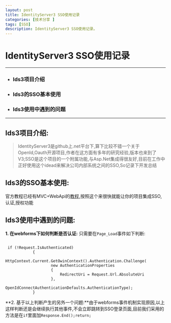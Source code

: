 ```yaml
---
layout: post
title: IdentityServer3 SSO使用记录
categories: [技术分享 ]
tags: [SSO]
description: IdentityServer3 SSO使用记录。
---
```


# IdentityServer3 SSO使用记录
---
* ### Ids3项目介绍
* ### Ids3的SSO基本使用
* ### Ids3使用中遇到的问题
***
<!--break-->

## Ids3项目介绍:

> IdentityServer3是github上.net平台下,算下比较不错一个关于OpenId,Oauth开源项目,作者在这方面有多年的研究经验,版本也来到了V3;SSO是这个项目的一个附属功能,与Asp.Net集成得很友好,目前在工作中正好使用这个idead来解决公司内部系统之间的SSO,So记录下开发总结

## Ids3的SSO基本使用:

官方教程已经有MVC+WebApi的[教程](https://identityserver.github.io/Documentation/docsv2/overview/mvcGettingStarted.html),按照这个来很快就能让你的项目集成SSO,认证,授权功能

## Ids3使用中遇到的问题:

**1. 在webforms下如何判断是否认证:** 只需要在`Page_Load`事件如下判断:  
<pre><code>
 if (!Request.IsAuthenticated)
            {
                HttpContext.Current.GetOwinContext().Authentication.Challenge(
                    new AuthenticationProperties
                    {
                        RedirectUri = Request.Url.AbsoluteUri
                    },
                    OpenIdConnectAuthenticationDefaults.AuthenticationType);
            }
</code></pre>
**2. 基于以上判断产生的另外一个问题:**由于webforms事件机制实现原因,以上这样判断还是会继续执行其他事件,不会立即跳转到SSO登录页面,目前我们采用的方法是在`if`里面加`Response.End();return;`
